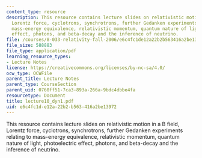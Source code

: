 ```yaml
---
content_type: resource
description: This resource contains lecture slides on relativistic motion in a B field,
  Lorentz force, cyclotrons, synchrotrons, further Gedanken experiments relating to
  mass-energy equivalence, relativistic momentum, quantum nature of light, photoelectric
  effect, photons, and beta-decay and the inference of neutrino.
file: /courses/8-033-relativity-fall-2006/e6c4fc1de12a22b2b563416a2be13972_lecture10_dyn1.pdf
file_size: 588883
file_type: application/pdf
learning_resource_types:
- Lecture Notes
license: https://creativecommons.org/licenses/by-nc-sa/4.0/
ocw_type: OCWFile
parent_title: Lecture Notes
parent_type: CourseSection
parent_uid: 0760ff51-7ca3-893a-266a-9bdc4dbbe4fa
resourcetype: Document
title: lecture10_dyn1.pdf
uid: e6c4fc1d-e12a-22b2-b563-416a2be13972
---
```

This resource contains lecture slides on relativistic motion in a B field, Lorentz force, cyclotrons, synchrotrons, further Gedanken experiments relating to mass-energy equivalence, relativistic momentum, quantum nature of light, photoelectric effect, photons, and beta-decay and the inference of neutrino.
